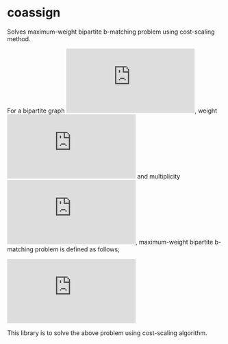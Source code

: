 # coassign

Solves maximum-weight bipartite b-matching problem using cost-scaling method.

For a bipartite graph ![bipartite](https://latex.codecogs.com/gif.latex?%5Cinline%20G%3D%28U%20%5Csqcup%20V%2C%20E%29), weight ![weight](https://latex.codecogs.com/gif.latex?%5Cinline%20w%3A%20E%20%5Cto%20%5Cmathbb%7BZ%7D_%7B%3E%200%7D) and multiplicity ![multiplicity](https://latex.codecogs.com/gif.latex?%5Cinline%20b%20%3A%20U%20%5Csqcup%20V%20%5Cto%20%5Cmathbb%7BZ%7D_%7B%3E0%7D), maximum-weight bipartite b-matching problem is defined as follows;   

![problem](https://latex.codecogs.com/gif.latex?%5Cbegin%7Bmatrix%7D%20%5Cmax.%20%26%5Csum_%7Be%20%5Cin%20E%7D%20w_e%20x_e%20%5C%5C%20%5Cmathrm%7Bs.t.%7D%20%26%20%5Csum_%7Bu%20%5Cin%20U%7D%20x_%7Bu%2C%20v%7D%20%5Cle%20b_v%20%5C%5C%20%26%20%5Csum_%7Bv%20%5Cin%20V%7D%20x_%7Bu%2C%20v%7D%20%5Cle%20b_u%20%5C%5C%20%26%20x_e%20%5Cin%20%5C%7B0%2C%201%5C%7D%20%5Cend%7Bmatrix%7D)

This library is to solve the above problem using cost-scaling algorithm.
